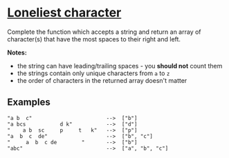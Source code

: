 # [Loneliest character](https://www.codewars.com/kata/loneliest-character "https://www.codewars.com/kata/5f885fa9f130ea00207c7dc8")

Complete the function which accepts a string and return an array of character(s) that have the most
spaces to their right and left.

**Notes:**

* the string can have leading/trailing spaces - you **should not** count them
* the strings contain only unique characters from `a` to `z`
* the order of characters in the returned array doesn't matter

## Examples

```
"a b  c"                        -->  ["b"]
"a bcs           d k"           -->  ["d"]
"    a b  sc     p     t   k"   -->  ["p"]
"a  b  c  de"                   -->  ["b", "c"]
"     a  b  c de        "       -->  ["b"]
"abc"                           -->  ["a", "b", "c"]
```